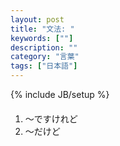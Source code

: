 ```yaml
---
layout: post
title: "文法: "
keywords: [""]
description: ""
category: "言葉"
tags: ["日本語"]
---
```

{% include JB/setup %}

####
1. 〜ですけれど
2. 〜だけど
